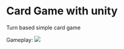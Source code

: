 # Card Game with unity
 Turn based simple card game 
 
 Gameplay:
<img src="https://github.com/TahaMetin/Card-Game-with-unity/blob/main/card game with unity.gif"/>
